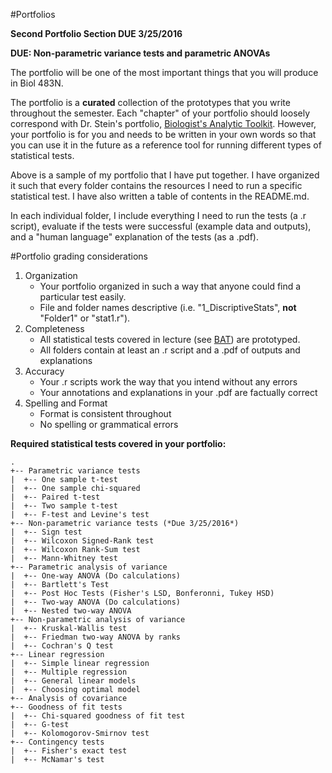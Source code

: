 #Portfolios

**Second Portfolio Section DUE 3/25/2016**

**DUE: Non-parametric variance tests and parametric ANOVAs**

The portfolio will be one of the most important things that you will produce in Biol 483N.

The portfolio is a **curated** collection of the prototypes that you write throughout the semester. Each "chapter" of your portfolio should loosely correspond with Dr. Stein's portfolio, [Biologist's Analytic Toolkit](http://biotoolbox.binghamton.edu). However, your portfolio is for you and needs to be written in your own words so that you can use it in the future as a reference tool for running different types of statistical tests.

Above is a sample of my portfolio that I have put together. I have organized it such that every folder contains the resources I need to run a specific statistical test. I have also written a table of contents in the README.md.

In each individual folder, I include everything I need to run the tests (a .r script), evaluate if the tests were successful (example data and outputs), and a "human language" explanation of the tests (as a .pdf).


#Portfolio grading considerations

1. Organization
    - Your portfolio organized in such a way that anyone could find a particular test easily.
    - File and folder names descriptive (i.e. "1_DiscriptiveStats", **not** "Folder1" or "stat1.r").
2. Completeness
    - All statistical tests covered in lecture (see [BAT](http://biotoolbox.binghamton.edu)) are prototyped.
    - All folders contain at least an .r script and a .pdf of outputs and explanations
3. Accuracy
    - Your .r scripts work the way that you intend without any errors
    - Your annotations and explanations in your .pdf are factually correct
4. Spelling and Format
    - Format is consistent throughout
    - No spelling or grammatical errors


**Required statistical tests covered in your portfolio:**
````
.
+-- Parametric variance tests
|  +-- One sample t-test
|  +-- One sample chi-squared
|  +-- Paired t-test
|  +-- Two sample t-test
|  +-- F-test and Levine's test
+-- Non-parametric variance tests (*Due 3/25/2016*)
|  +-- Sign test
|  +-- Wilcoxon Signed-Rank test
|  +-- Wilcoxon Rank-Sum test
|  +-- Mann-Whitney test
+-- Parametric analysis of variance
|  +-- One-way ANOVA (Do calculations)
|  +-- Bartlett's Test
|  +-- Post Hoc Tests (Fisher's LSD, Bonferonni, Tukey HSD) 
|  +-- Two-way ANOVA (Do calculations)
|  +-- Nested two-way ANOVA
+-- Non-parametric analysis of variance
|  +-- Kruskal-Wallis test
|  +-- Friedman two-way ANOVA by ranks
|  +-- Cochran's Q test
+-- Linear regression
|  +-- Simple linear regression
|  +-- Multiple regression
|  +-- General linear models
|  +-- Choosing optimal model
+-- Analysis of covariance
+-- Goodness of fit tests
|  +-- Chi-squared goodness of fit test
|  +-- G-test
|  +-- Kolomogorov-Smirnov test
+-- Contingency tests
|  +-- Fisher's exact test
|  +-- McNamar's test
````
